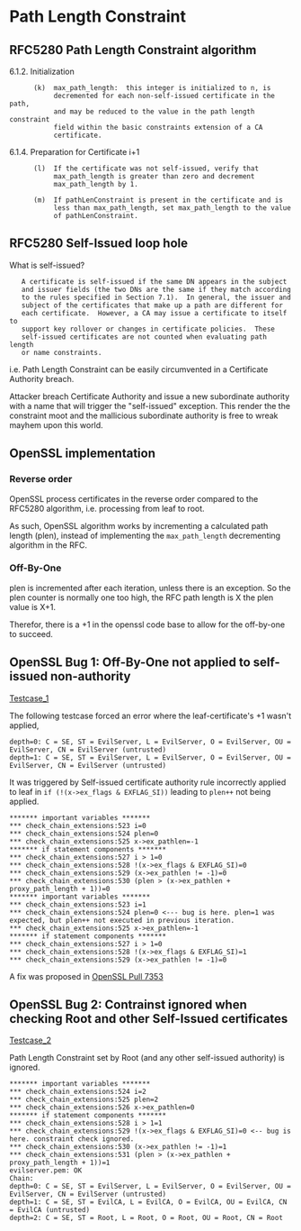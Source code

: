 # Path Length Constraint #

## RFC5280 Path Length Constraint algorithm ##
6.1.2.  Initialization
```
      (k)  max_path_length:  this integer is initialized to n, is
           decremented for each non-self-issued certificate in the path,
           and may be reduced to the value in the path length constraint
           field within the basic constraints extension of a CA
           certificate.
```
6.1.4.  Preparation for Certificate i+1
```
      (l)  If the certificate was not self-issued, verify that
           max_path_length is greater than zero and decrement
           max_path_length by 1.

      (m)  If pathLenConstraint is present in the certificate and is
           less than max_path_length, set max_path_length to the value
           of pathLenConstraint.
```

## RFC5280 Self-Issued loop hole ##

What is self-issued?
```
   A certificate is self-issued if the same DN appears in the subject
   and issuer fields (the two DNs are the same if they match according
   to the rules specified in Section 7.1).  In general, the issuer and
   subject of the certificates that make up a path are different for
   each certificate.  However, a CA may issue a certificate to itself to
   support key rollover or changes in certificate policies.  These
   self-issued certificates are not counted when evaluating path length
   or name constraints.
```

i.e. Path Length Constraint can be easily circumvented in a Certificate Authority breach.

Attacker breach Certificate Authority and issue a new subordinate authority with a name
that will trigger the "self-issued" exception. This render the the constraint moot and
the mallicious subordinate authority is free to wreak mayhem upon this world.

## OpenSSL implementation ##

### Reverse order ###
OpenSSL process certificates in the reverse order compared to the RFC5280 algorithm,
i.e. processing from leaf to root.

As such, OpenSSL algorithm works by incrementing a calculated path length (plen),
instead of implementing the `max_path_length` decrementing algorithm in the RFC.

### Off-By-One ###
plen is incremented after each iteration, unless there is an exception.
So the plen counter is normally one too high, the RFC path length is X the plen value is X+1.

Therefor, there is a +1 in the openssl code base to allow for the off-by-one to succeed.

## OpenSSL Bug 1: Off-By-One not applied to self-issued non-authority ##

[Testcase\_1](testcase_1)

The following testcase forced an error where the leaf-certificate's +1 wasn't applied,
```
depth=0: C = SE, ST = EvilServer, L = EvilServer, O = EvilServer, OU = EvilServer, CN = EvilServer (untrusted)
depth=1: C = SE, ST = EvilServer, L = EvilServer, O = EvilServer, OU = EvilServer, CN = EvilServer (untrusted)
```
It was triggered by Self-issued certificate authority rule incorrectly applied to leaf in
`if (!(x->ex_flags & EXFLAG_SI))` leading to `plen++` not being applied.

```
******* important variables *******
*** check_chain_extensions:523 i=0
*** check_chain_extensions:524 plen=0
*** check_chain_extensions:525 x->ex_pathlen=-1
******* if statement components *******
*** check_chain_extensions:527 i > 1=0
*** check_chain_extensions:528 !(x->ex_flags & EXFLAG_SI)=0
*** check_chain_extensions:529 (x->ex_pathlen != -1)=0
*** check_chain_extensions:530 (plen > (x->ex_pathlen + proxy_path_length + 1))=0
******* important variables *******
*** check_chain_extensions:523 i=1
*** check_chain_extensions:524 plen=0 <--- bug is here. plen=1 was expected, but plen++ not executed in previous iteration.
*** check_chain_extensions:525 x->ex_pathlen=-1
******* if statement components *******
*** check_chain_extensions:527 i > 1=0
*** check_chain_extensions:528 !(x->ex_flags & EXFLAG_SI)=1
*** check_chain_extensions:529 (x->ex_pathlen != -1)=0
```

A fix was proposed in [OpenSSL Pull 7353](https://github.com/openssl/openssl/pull/7353)

## OpenSSL Bug 2: Contrainst ignored when checking Root and other Self-Issued certificates ##

[Testcase\_2](testcase_2)

Path Length Constraint set by Root (and any other self-issued authority) is ignored.

```
******* important variables *******
*** check_chain_extensions:524 i=2
*** check_chain_extensions:525 plen=2
*** check_chain_extensions:526 x->ex_pathlen=0
******* if statement components *******
*** check_chain_extensions:528 i > 1=1
*** check_chain_extensions:529 !(x->ex_flags & EXFLAG_SI)=0 <-- bug is here. constraint check ignored.
*** check_chain_extensions:530 (x->ex_pathlen != -1)=1
*** check_chain_extensions:531 (plen > (x->ex_pathlen + proxy_path_length + 1))=1
evilserver.pem: OK
Chain:
depth=0: C = SE, ST = EvilServer, L = EvilServer, O = EvilServer, OU = EvilServer, CN = EvilServer (untrusted)
depth=1: C = SE, ST = EvilCA, L = EvilCA, O = EvilCA, OU = EvilCA, CN = EvilCA (untrusted)
depth=2: C = SE, ST = Root, L = Root, O = Root, OU = Root, CN = Root
```
